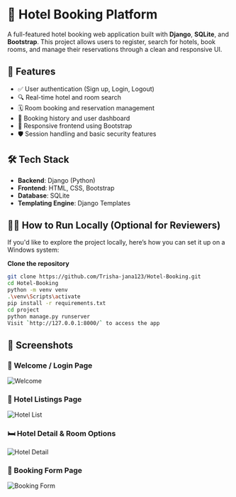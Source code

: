 # 🏨 Hotel Booking Platform

A full-featured hotel booking web application built with **Django**, **SQLite**, and **Bootstrap**. This project allows users to register, search for hotels, book rooms, and manage their reservations through a clean and responsive UI.

## 🚀 Features

- ✅ User authentication (Sign up, Login, Logout)
- 🔍 Real-time hotel and room search
- 🗓️ Room booking and reservation management
- 📄 Booking history and user dashboard
- 📱 Responsive frontend using Bootstrap
- 🛡️ Session handling and basic security features

## 🛠️ Tech Stack

- **Backend**: Django (Python)
- **Frontend**: HTML, CSS, Bootstrap
- **Database**: SQLite
- **Templating Engine**: Django Templates

## 🧑‍💻 How to Run Locally (Optional for Reviewers)

If you'd like to explore the project locally, here’s how you can set it up on a Windows system:

**Clone the repository**
   ```bash
   git clone https://github.com/Trisha-jana123/Hotel-Booking.git
   cd Hotel-Booking
   python -m venv venv
   .\venv\Scripts\activate
   pip install -r requirements.txt
   cd project
   python manage.py runserver
   Visit `http://127.0.0.1:8000/` to access the app
```

## 📸 Screenshots

### 🔐 Welcome / Login Page
![Welcome](images/welcome.png)

### 🏨 Hotel Listings Page
![Hotel List](images/hotel-list.png)

### 🛏️ Hotel Detail & Room Options
![Hotel Detail](images/hotel-detail.png)

### 🧾 Booking Form Page
![Booking Form](images/booking-form.png)



